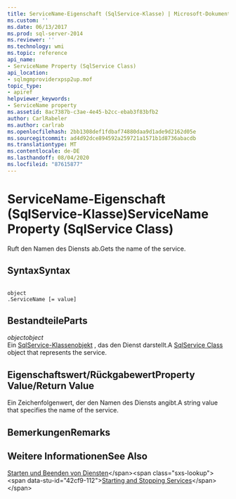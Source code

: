 ```yaml
---
title: ServiceName-Eigenschaft (SqlService-Klasse) | Microsoft-Dokumentation
ms.custom: ''
ms.date: 06/13/2017
ms.prod: sql-server-2014
ms.reviewer: ''
ms.technology: wmi
ms.topic: reference
api_name:
- ServiceName Property (SqlService Class)
api_location:
- sqlmgmproviderxpsp2up.mof
topic_type:
- apiref
helpviewer_keywords:
- ServiceName property
ms.assetid: 8ac7387b-c3ae-4e45-b2cc-ebab3f83bfb2
author: CarlRabeler
ms.author: carlrab
ms.openlocfilehash: 2bb1308def1fdbaf74880daa9d1ade9d2162d05e
ms.sourcegitcommit: ad4d92dce894592a259721a1571b1d8736abacdb
ms.translationtype: MT
ms.contentlocale: de-DE
ms.lasthandoff: 08/04/2020
ms.locfileid: "87615877"
---
```

# <a name="servicename-property-sqlservice-class"></a><span data-ttu-id="42cf9-102">ServiceName-Eigenschaft (SqlService-Klasse)</span><span class="sxs-lookup"><span data-stu-id="42cf9-102">ServiceName Property (SqlService Class)</span></span>
  <span data-ttu-id="42cf9-103">Ruft den Namen des Diensts ab.</span><span class="sxs-lookup"><span data-stu-id="42cf9-103">Gets the name of the service.</span></span>  
  
## <a name="syntax"></a><span data-ttu-id="42cf9-104">Syntax</span><span class="sxs-lookup"><span data-stu-id="42cf9-104">Syntax</span></span>  
  
```  
  
object  
.ServiceName [= value]  
```  
  
## <a name="parts"></a><span data-ttu-id="42cf9-105">Bestandteile</span><span class="sxs-lookup"><span data-stu-id="42cf9-105">Parts</span></span>  
 <span data-ttu-id="42cf9-106">*object*</span><span class="sxs-lookup"><span data-stu-id="42cf9-106">*object*</span></span>  
 <span data-ttu-id="42cf9-107">Ein [SqlService-Klassenobjekt](sqlservice-class.md) , das den Dienst darstellt.</span><span class="sxs-lookup"><span data-stu-id="42cf9-107">A [SqlService Class](sqlservice-class.md) object that represents the service.</span></span>  
  
## <a name="property-valuereturn-value"></a><span data-ttu-id="42cf9-108">Eigenschaftswert/Rückgabewert</span><span class="sxs-lookup"><span data-stu-id="42cf9-108">Property Value/Return Value</span></span>  
 <span data-ttu-id="42cf9-109">Ein Zeichenfolgenwert, der den Namen des Diensts angibt.</span><span class="sxs-lookup"><span data-stu-id="42cf9-109">A string value that specifies the name of the service.</span></span>  
  
## <a name="remarks"></a><span data-ttu-id="42cf9-110">Bemerkungen</span><span class="sxs-lookup"><span data-stu-id="42cf9-110">Remarks</span></span>  
  
## <a name="see-also"></a><span data-ttu-id="42cf9-111">Weitere Informationen</span><span class="sxs-lookup"><span data-stu-id="42cf9-111">See Also</span></span>  
 <span data-ttu-id="42cf9-112">[Starten und Beenden von Diensten](https://technet.microsoft.com/library/ms174886\(v=sql.105\).aspx)</span><span class="sxs-lookup"><span data-stu-id="42cf9-112">[Starting and Stopping Services](https://technet.microsoft.com/library/ms174886\(v=sql.105\).aspx)</span></span>  
  
  

